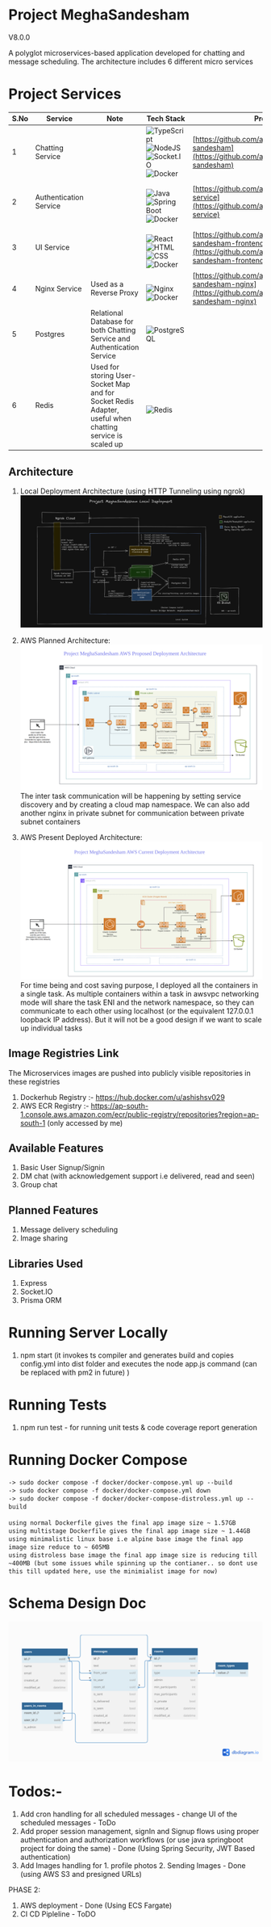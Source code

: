 # Project MeghaSandesham
V8.0.0

A polyglot microservices-based application developed for chatting and message scheduling. The architecture includes 6 different micro services 

# Project Services

| S.No | Service               | Note                                                                                                  | Tech Stack                                                         | Project Link                                                                                                      |
|------|-----------------------|-------------------------------------------------------------------------------------------------------|--------------------------------------------------------------------|------------------------------------------------------------------------------------------------------------------|
| 1    | Chatting Service      |                                                                                                       | ![TypeScript](https://img.shields.io/badge/-TypeScript-007ACC?style=flat&logo=typescript&logoColor=white)  ![NodeJS](https://img.shields.io/badge/-NodeJS-339933?style=flat&logo=node.js&logoColor=white) ![Socket.IO](https://img.shields.io/badge/-Socket.io-010101?style=flat&logo=socket.io&logoColor=white) ![Docker](https://img.shields.io/badge/-Docker-2496ED?style=flat&logo=docker&logoColor=white) | [https://github.com/ashishsv029/megha-sandesham](https://github.com/ashishsv029/megha-sandesham)                  |
| 2    | Authentication Service|                                                                                                       | <br>![Java](https://img.shields.io/badge/-Java-007396?style=flat&logo=java&logoColor=white) ![Spring Boot](https://img.shields.io/badge/-Spring%20Boot-6DB33F?style=flat&logo=spring-boot&logoColor=white)  ![Docker](https://img.shields.io/badge/-Docker-2496ED?style=flat&logo=docker&logoColor=white)  | [https://github.com/ashishsv029/authentication-service](https://github.com/ashishsv029/authentication-service)    |
| 3    | UI Service            |                                                                                                       | <br>![React](https://img.shields.io/badge/-React-61DAFB?style=flat&logo=react&logoColor=white) ![HTML](https://img.shields.io/badge/-HTML5-E34F26?style=flat&logo=html5&logoColor=white) ![CSS](https://img.shields.io/badge/-CSS3-1572B6?style=flat&logo=css3&logoColor=white) ![Docker](https://img.shields.io/badge/-Docker-2496ED?style=flat&logo=docker&logoColor=white)| [https://github.com/ashishsv029/megha-sandesham-frontend](https://github.com/ashishsv029/megha-sandesham-frontend)|
| 4    | Nginx Service         | Used as a Reverse Proxy                                                                               | <br>![Nginx](https://img.shields.io/badge/-Nginx-009639?style=flat&logo=nginx&logoColor=white) ![Docker](https://img.shields.io/badge/-Docker-2496ED?style=flat&logo=docker&logoColor=white)                                         | [https://github.com/ashishsv029/megha-sandesham-nginx](https://github.com/ashishsv029/megha-sandesham-nginx)      |
| 5    | Postgres              | Relational Database for both Chatting Service and Authentication Service                              | ![PostgreSQL](https://img.shields.io/badge/-PostgreSQL-336791?style=flat&logo=postgresql&logoColor=white)                                                                   |                                                                                                                  |
| 6    | Redis                 | Used for storing User-Socket Map and for Socket Redis Adapter, useful when chatting service is scaled up | <br>![Redis](https://img.shields.io/badge/-Redis-DC382D?style=flat&logo=redis&logoColor=white)                                                                    |                                                                                                                  |

## Architecture
1. Local Deployment Architecture (using HTTP Tunneling using ngrok)
![MeghaSandeshaLocalDeploymentArchitecture](https://github.com/ashishsv029/megha-sandesham/blob/master/public/readme_images/MeghaSandeshamLocalDeployment.png)

2. AWS Planned Architecture:
![MeghaSandeshaPlannedDeploymentArchitecture](https://github.com/ashishsv029/megha-sandesham/blob/master/public/readme_images/MeghaSandeshamPropesdDeploymentArchitecture.png)
The inter task communication will be happening by setting service discovery and by creating a cloud map namespace. We can also add another nginx in private subnet for communication between private subnet containers

3. AWS Present Deployed Architecture:
![MeghaSandeshaCurrentDeploymentArchitecture](https://github.com/ashishsv029/megha-sandesham/blob/master/public/readme_images/MeghaSandeshamAWSCurrentArchitecture.png)
For time being and cost saving purpose, I deployed all the containers in a single task. As multiple containers within a task in awsvpc networking mode will share the task ENI and the network namespace, so they can communicate to each other using localhost (or the equivalent 127.0.0.1 loopback IP address). But it will not be a good design if we want to scale up individual tasks



## Image Registries Link
The Microservices images are pushed into publicly visible repositories in these registries

1. Dockerhub Registry :- https://hub.docker.com/u/ashishsv029
2. AWS ECR Registry :- https://ap-south-1.console.aws.amazon.com/ecr/public-registry/repositories?region=ap-south-1 (only accessed by me)

## Available Features
1. Basic User Signup/Signin
2. DM chat (with acknowledgement support i.e delivered, read and seen)
3. Group chat


## Planned Features
1. Message delivery scheduling
2. Image sharing


## Libraries Used
1. Express 
2. Socket.IO
3. Prisma ORM

# Running Server Locally
1. npm start (it invokes ts compiler and generates build and copies config.yml into dist folder and executes the node app.js command (can be replaced with pm2 in future) )

# Running Tests
1. npm run test - for running unit tests & code coverage report generation

# Running Docker Compose
    -> sudo docker compose -f docker/docker-compose.yml up --build
    -> sudo docker compose -f docker/docker-compose.yml down
    -> sudo docker compose -f docker/docker-compose-distroless.yml up --build

    using normal Dockerfile gives the final app image size ~ 1.57GB
    using multistage Dockerfile gives the final app image size ~ 1.44GB
    using minimalistic linux base i.e alpine base image the final app image size reduce to ~ 605MB
    using distroless base image the final app image size is reducing till ~400MB (but some issues while spinning up the contianer.. so dont use this till updated here, use the minimialist image for now)

# Schema Design Doc

![MeghaSandeshamSchemaDesign](https://github.com/ashishsv029/megha-sandesham/blob/master/public/readme_images/MeghaSandesham.png)


# Todos:-

1. Add cron handling for all scheduled messages - change UI of the scheduled messages -  ToDo
2. Add proper session management, signIn and Signup flows using proper authentication and authorization workflows (or use java springboot project for doing the same) - Done (Using Spring Security, JWT Based authentication)
4. Add Images handling for 1. profile photos 2. Sending Images - Done (using AWS S3 and presigned URLs)

PHASE 2:

1. AWS deployment - Done (Using ECS Fargate)
2. CI CD Pipleline - ToDO
